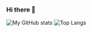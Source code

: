 ### Hi there 👋

![My GitHub stats](https://github-readme-stats.vercel.app/api?username=muhammedelsepa3y&hide=stars&count_private=true&show_icons=true&include_all_commits=true)
![Top Langs](https://github-readme-stats.vercel.app/api/top-langs/?username=muhammedelsepa3y&layout=donut)


